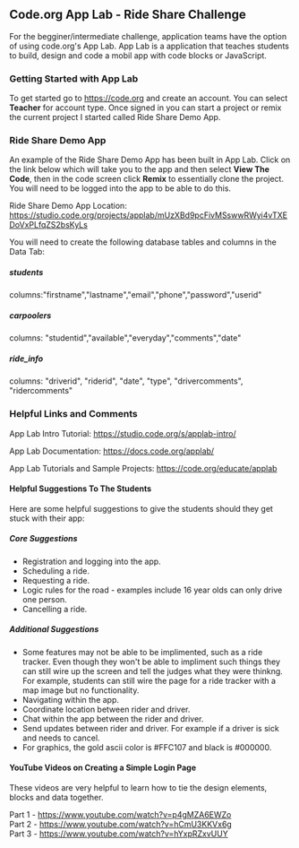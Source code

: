 ## Code.org App Lab - Ride Share Challenge

For the begginer/intermediate challenge, application teams have the option of using code.org's App Lab. App Lab is a application that teaches students to build, design and code a mobil app with code blocks or JavaScript.

### Getting Started with App Lab

To get started go to https://code.org and create an account. You can select **Teacher** for account type. Once signed in you can start a project or remix the current project I started called Ride Share Demo App.

### Ride Share Demo App

An example of the Ride Share Demo App has been built in App Lab. Click on the link below which will take you to the app and then select **View The Code**, then in the code screen click **Remix** to essentially clone the project. You will need to be logged into the app to be able to do this.

Ride Share Demo App Location: https://studio.code.org/projects/applab/mUzXBd9pcFivMSswwRWyi4vTXEDoVxPLfqZS2bsKyLs

You will need to create the following database tables and columns in the Data Tab:

##### students
columns:"firstname","lastname","email","phone","password","userid"

##### carpoolers
columns: "studentid","available","everyday","comments","date"

##### ride_info
columns: "driverid", "riderid", "date", "type", "drivercomments", "ridercomments"

### Helpful Links and Comments

App Lab Intro Tutorial: https://studio.code.org/s/applab-intro/

App Lab Documentation: https://docs.code.org/applab/

App Lab Tutorials and Sample Projects: https://code.org/educate/applab

#### Helpful Suggestions To The Students

Here are some helpful suggestions to give the students should they get stuck with their app:

##### Core Suggestions

- Registration and logging into the app.
- Scheduling a ride.
- Requesting a ride.
- Logic rules for the road - examples include 16 year olds can only drive one person.
- Cancelling a ride.

##### Additional Suggestions

- Some features may not be able to be implimented, such as a ride tracker. Even though they won't be able to impliment such things they can still wire up the screen and tell the judges what they were thinkng. For example, students can still wire the page for a ride tracker with a map image but no functionality.
- Navigating within the app.
- Coordinate location between rider and driver.
- Chat within the app between the rider and driver.
- Send updates between rider and driver. For example if a driver is sick and needs to cancel.
- For graphics, the gold ascii color is #FFC107	and black is #000000.

#### YouTube Videos on Creating a Simple Login Page

These videos are very helpful to learn how to tie the design elements, blocks and data together.

Part 1 - https://www.youtube.com/watch?v=p4gMZA6EWZo<br>
Part 2 - https://www.youtube.com/watch?v=hCmU3KKVx6g<br>
Part 3 - https://www.youtube.com/watch?v=hYxpRZxvUUY
